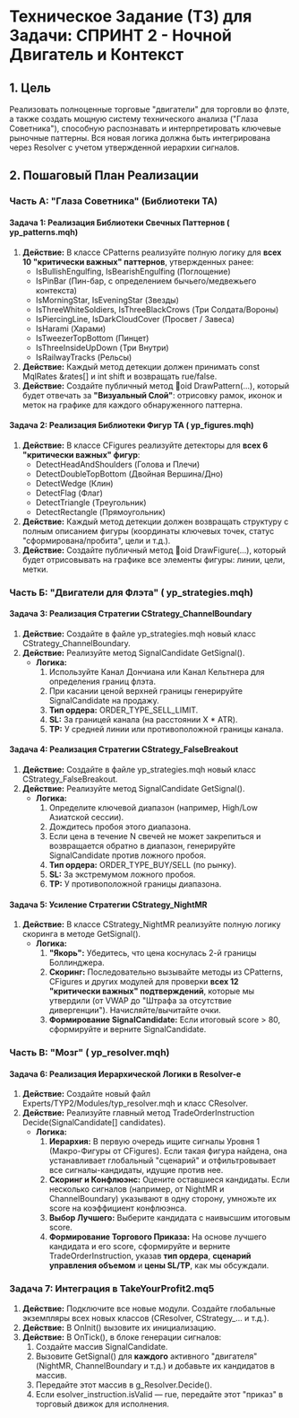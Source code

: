 ﻿# Техническое Задание (ТЗ) для Задачи: СПРИНТ 2 - Ночной Двигатель и Контекст

## 1. Цель

Реализовать полноценные торговые "двигатели" для торговли во флэте, а также создать мощную систему технического анализа ("Глаза Советника"), способную распознавать и интерпретировать ключевые рыночные паттерны. Вся новая логика должна быть интегрирована через Resolver с учетом утвержденной иерархии сигналов.

## 2. Пошаговый План Реализации

### **Часть А: "Глаза Советника" (Библиотеки ТА)**

#### **Задача 1: Реализация Библиотеки Свечных Паттернов (	yp_patterns.mqh)**

1.  **Действие:** В классе CPatterns реализуйте полную логику для **всех 10 "критически важных" паттернов**, утвержденных ранее:
    *   IsBullishEngulfing, IsBearishEngulfing (Поглощение)
    *   IsPinBar (Пин-бар, с определением бычьего/медвежьего контекста)
    *   IsMorningStar, IsEveningStar (Звезды)
    *   IsThreeWhiteSoldiers, IsThreeBlackCrows (Три Солдата/Вороны)
    *   IsPiercingLine, IsDarkCloudCover (Просвет / Завеса)
    *   IsHarami (Харами)
    *   IsTweezerTopBottom (Пинцет)
    *   IsThreeInsideUpDown (Три Внутри)
    *   IsRailwayTracks (Рельсы)
2.  **Действие:** Каждый метод детекции должен принимать const MqlRates &rates[] и int shift и возвращать 	rue/false.
3.  **Действие:** Создайте публичный метод oid DrawPattern(...), который будет отвечать за **"Визуальный Слой"**: отрисовку рамок, иконок и меток на графике для каждого обнаруженного паттерна.

#### **Задача 2: Реализация Библиотеки Фигур ТА (	yp_figures.mqh)**

1.  **Действие:** В классе CFigures реализуйте детекторы для **всех 6 "критически важных" фигур**:
    *   DetectHeadAndShoulders (Голова и Плечи)
    *   DetectDoubleTopBottom (Двойная Вершина/Дно)
    *   DetectWedge (Клин)
    *   DetectFlag (Флаг)
    *   DetectTriangle (Треугольник)
    *   DetectRectangle (Прямоугольник)
2.  **Действие:** Каждый метод детекции должен возвращать структуру с полным описанием фигуры (координаты ключевых точек, статус "сформирована/пробита", цели и т.д.).
3.  **Действие:** Создайте публичный метод oid DrawFigure(...), который будет отрисовывать на графике все элементы фигуры: линии, цели, метки.

### **Часть Б: "Двигатели для Флэта" (	yp_strategies.mqh)**

#### **Задача 3: Реализация Стратегии CStrategy_ChannelBoundary**

1.  **Действие:** Создайте в файле 	yp_strategies.mqh новый класс CStrategy_ChannelBoundary.
2.  **Действие:** Реализуйте метод SignalCandidate GetSignal().
    *   **Логика:**
        1.  Используйте Канал Дончиана или Канал Кельтнера для определения границ флэта.
        2.  При касании ценой верхней границы генерируйте SignalCandidate на продажу.
        3.  **Тип ордера:** ORDER_TYPE_SELL_LIMIT.
        4.  **SL:** За границей канала (на расстоянии X * ATR).
        5.  **TP:** У средней линии или противоположной границы канала.

#### **Задача 4: Реализация Стратегии CStrategy_FalseBreakout**

1.  **Действие:** Создайте в файле 	yp_strategies.mqh новый класс CStrategy_FalseBreakout.
2.  **Действие:** Реализуйте метод SignalCandidate GetSignal().
    *   **Логика:**
        1.  Определите ключевой диапазон (например, High/Low Азиатской сессии).
        2.  Дождитесь пробоя этого диапазона.
        3.  Если цена в течение N свечей не может закрепиться и возвращается обратно в диапазон, генерируйте SignalCandidate против ложного пробоя.
        4.  **Тип ордера:** ORDER_TYPE_BUY/SELL (по рынку).
        5.  **SL:** За экстремумом ложного пробоя.
        6.  **TP:** У противоположной границы диапазона.

#### **Задача 5: Усиление Стратегии CStrategy_NightMR**

1.  **Действие:** В классе CStrategy_NightMR реализуйте полную логику скоринга в методе GetSignal().
    *   **Логика:**
        1.  **"Якорь":** Убедитесь, что цена коснулась 2-й границы Боллинджера.
        2.  **Скоринг:** Последовательно вызывайте методы из CPatterns, CFigures и других модулей для проверки **всех 12 "критически важных" подтверждений**, которые мы утвердили (от VWAP до "Штрафа за отсутствие дивергенции"). Начисляйте/вычитайте очки.
        3.  **Формирование SignalCandidate:** Если итоговый score > 80, сформируйте и верните SignalCandidate.

### **Часть В: "Мозг" (	yp_resolver.mqh)**

#### **Задача 6: Реализация Иерархической Логики в Resolver-е**

1.  **Действие:** Создайте новый файл Experts/TYP2/Modules/typ_resolver.mqh и класс CResolver.
2.  **Действие:** Реализуйте главный метод TradeOrderInstruction Decide(SignalCandidate[] candidates).
    *   **Логика:**
        1.  **Иерархия:** В первую очередь ищите сигналы Уровня 1 (Макро-Фигуры от CFigures). Если такая фигура найдена, она устанавливает глобальный "сценарий" и отфильтровывает все сигналы-кандидаты, идущие против нее.
        2.  **Скоринг и Конфлюэнс:** Оцените оставшиеся кандидаты. Если несколько сигналов (например, от NightMR и ChannelBoundary) указывают в одну сторону, умножьте их score на коэффициент конфлюэнса.
        3.  **Выбор Лучшего:** Выберите кандидата с наивысшим итоговым score.
        4.  **Формирование Торгового Приказа:** На основе лучшего кандидата и его score, сформируйте и верните TradeOrderInstruction, указав **тип ордера**, **сценарий управления объемом** и **цены SL/TP**, как мы обсуждали.

### **Задача 7: Интеграция в TakeYourProfit2.mq5**

1.  **Действие:** Подключите все новые модули. Создайте глобальные экземпляры всех новых классов (CResolver, CStrategy_... и т.д.).
2.  **Действие:** В OnInit() вызовите их инициализацию.
3.  **Действие:** В OnTick(), в блоке генерации сигналов:
    1.  Создайте массив SignalCandidate.
    2.  Вызовите GetSignal() для **каждого** активного "двигателя" (NightMR, ChannelBoundary и т.д.) и добавьте их кандидатов в массив.
    3.  Передайте этот массив в g_Resolver.Decide().
    4.  Если esolver_instruction.isValid — 	rue, передайте этот "приказ" в торговый движок для исполнения.
